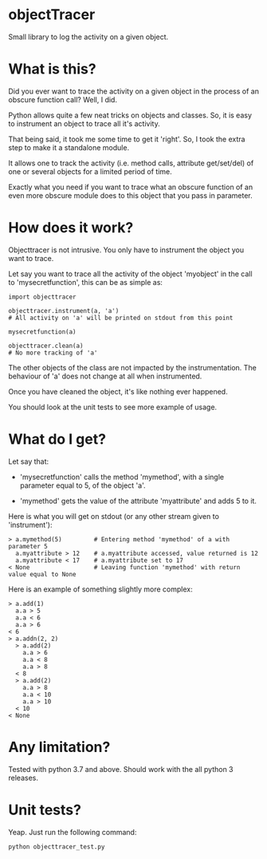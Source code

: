 objectTracer
============

Small library to log the activity on a given object.


What is this?
=============

Did you ever want to trace the activity on a given object in the process of an obscure function call?
Well, I did.

Python allows quite a few neat tricks on objects and classes. So, it is easy to instrument an object to trace all it's activity.

That being said, it took me some time to get it 'right'.
So, I took the extra step to make it a standalone module.

It allows one to track the activity (i.e. method calls, attribute get/set/del) of one or several objects for a limited period of time.

Exactly what you need if you want to trace what an obscure function of an even more obscure module does to this object that you pass in parameter.



How does it work?
=================

Objecttracer is not intrusive. You only have to instrument the object you want to trace.

Let say you want to trace all the activity of the object 'myobject' in the call to 'mysecretfunction', this can be as simple as:

	import objecttracer

	objecttracer.instrument(a, 'a')
	# All activity on 'a' will be printed on stdout from this point

	mysecretfunction(a)

	objecttracer.clean(a)
	# No more tracking of 'a'


The other objects of the class are not impacted by the instrumentation.
The behaviour of 'a' does not change at all when instrumented.

Once you have cleaned the object, it's like nothing ever happened.

You should look at the unit tests to see more example of usage.

What do I get?
==============

Let say that:

 * 'mysecretfunction' calls the method 'mymethod', with a single parameter equal to 5, of the object 'a'.

 * 'mymethod' gets the value of the attribute 'myattribute' and adds 5 to it.

Here is what you will get on stdout (or any other stream given to 'instrument'):

	> a.mymethod(5)         # Entering method 'mymethod' of a with parameter 5
	  a.myattribute > 12    # a.myattribute accessed, value returned is 12
	  a.myattribute < 17    # a.myattribute set to 17
	< None                  # Leaving function 'mymethod' with return value equal to None

Here is an example of something slightly more complex:

	> a.add(1)
	  a.a > 5
	  a.a < 6
	  a.a > 6
	< 6
	> a.addn(2, 2)
	  > a.add(2)
	    a.a > 6
	    a.a < 8
	    a.a > 8
	  < 8
	  > a.add(2)
	    a.a > 8
	    a.a < 10
	    a.a > 10
	  < 10
	< None


Any limitation?
===============

Tested with python 3.7 and above.
Should work with the all python 3 releases.


Unit tests?
===========

Yeap. Just run the following command:

	python objecttracer_test.py
